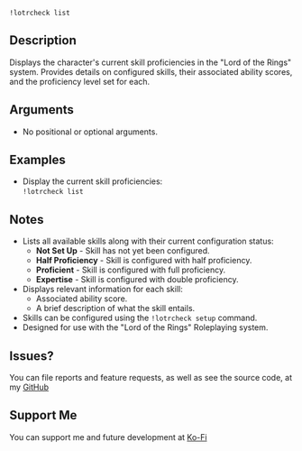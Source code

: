 `!lotrcheck list`

## Description
Displays the character's current skill proficiencies in the "Lord of the Rings" system. Provides details on configured skills, their associated ability scores, and the proficiency level set for each.

## Arguments
- No positional or optional arguments.

## Examples
- Display the current skill proficiencies:  
  `!lotrcheck list`

## Notes
- Lists all available skills along with their current configuration status:
  - **Not Set Up** - Skill has not yet been configured.
  - **Half Proficiency** - Skill is configured with half proficiency.
  - **Proficient** - Skill is configured with full proficiency.
  - **Expertise** - Skill is configured with double proficiency.
- Displays relevant information for each skill:
  - Associated ability score.
  - A brief description of what the skill entails.
- Skills can be configured using the `!lotrcheck setup` command.
- Designed for use with the "Lord of the Rings" Roleplaying system.

## Issues?
You can file reports and feature requests, as well as see the source code, 
at my [GitHub](https://github.com/fatestapestry/avrae-collections)

## Support Me
You can support me and future development at [Ko-Fi](https://ko-fi.com/noralf)
